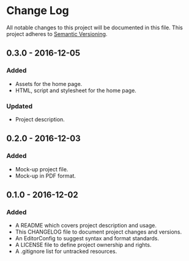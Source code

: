 # Change Log

All notable changes to this project will be documented in this file. This
project adheres to [Semantic Versioning](http://semver.org).

## 0.3.0 - 2016-12-05

### Added

  - Assets for the home page.
  - HTML, script and stylesheet for the home page.

### Updated

  - Project description.

## 0.2.0 - 2016-12-03

### Added

  - Mock-up project file.
  - Mock-up in PDF format.

## 0.1.0 - 2016-12-02

### Added

  - A README which covers project description and usage.
  - This CHANGELOG file to document project changes and versions.
  - An EditorConfig to suggest syntax and format standards.
  - A LICENSE file to define project ownership and rights.
  - A .gitignore list for untracked resources.
